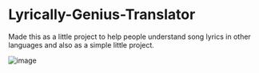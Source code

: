 # Lyrically-Genius-Translator

Made this as a little project to help people understand song lyrics in other languages and also as a simple little project.

![image](https://github.com/user-attachments/assets/f7eed569-9f80-48fa-a97d-c3914f22548a)
